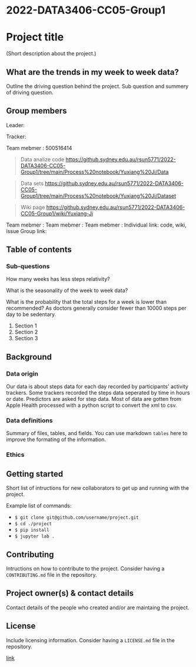 # 2022-DATA3406-CC05-Group1
# Project title

(Short description about the project.)

## What are the trends in my week to week data?

Outline the driving question behind the project. Sub question and summery of driving question.

## Group members
Leader:

Tracker:

Team mebmer : 500516414 

>Data analize code https://github.sydney.edu.au/rsun5771/2022-DATA3406-CC05-Group1/tree/main/Process%20notebook/Yuxiang%20Ji/Data

>Data sets https://github.sydney.edu.au/rsun5771/2022-DATA3406-CC05-Group1/tree/main/Process%20notebook/Yuxiang%20Ji/Dataset

>Wiki page https://github.sydney.edu.au/rsun5771/2022-DATA3406-CC05-Group1/wiki/Yuxiang-Ji

Team mebmer :
Team mebmer :
Team mebmer :
Individual link: code, wiki, issue
Group link: 

## Table of contents

### Sub-questions
How many weeks has less steps relativity?

What is the seasonality of the week to week data?

What is the probability that the total steps for a week is lower than recommended? As doctors generally consider fewer than 10000 steps per day to be sedentary.


1. Section 1
2. Section 2
3. Section 3

## Background

### Data origin

Our data is about steps data for each day recorded by participants' activity trackers. Some trackers recorded the steps data seperated by time in hours or date. Predictors are asked for step data. Most of data are gotten from Apple Health processed with a python script to convert the xml to csv.
 
### Data definitions

Summary of files, tables, and fields. You can use markdown `tables` here to improve the formating of the information.

### Ethics

## Getting started

Short list of intructions for new collaborators to get up and running with the project.

Example list of commands:

- `$ git clone git@github.com/username/project.git`
- `$ cd ./project`
- `$ pip install`
- `$ jupyter lab .`

## Contributing

Intructions on how to contribute to the project. Consider having a `CONTRIBUTING.md` file in the repository.

## Project owner(s) & contact details

Contact details of the people who created and/or are maintaing the project.

## License

Include licensing information. Consider having a `LICENSE.md` file in the repository.

[link]('google.com')
